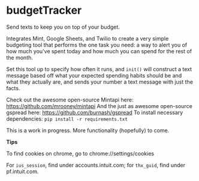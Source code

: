 # budgetTracker
Send texts to keep you on top of your budget.

Integrates Mint, Google Sheets, and Twilio to create a very simple budgeting tool that performs the one task you need: a way to alert you of how much you've spent today and how much you can spend for the rest of the month.

Set this tool up to specify how often it runs, and `init()` will construct a text message based off what your expected spending habits should be and what they actually are, and sends your number a text message with just the facts.

Check out the awesome open-source Mintapi here: https://github.com/mrooney/mintapi
And the just as awesome open-source gspread here: https://github.com/burnash/gspread
To install necessary dependencies: `pip install -r requirements.txt`

This is a work in progress. More functionality (hopefully) to come.

**Tips**

To find cookies on chrome, go to chrome://settings/cookies

For `ius_session`, find under accounts.intuit.com; for `thx_guid`, find under pf.intuit.com.

